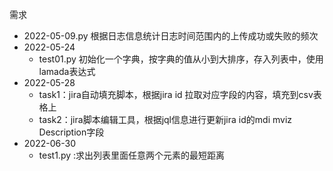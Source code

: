 需求
- 2022-05-09.py 根据日志信息统计日志时间范围内的上传成功或失败的频次
- 2022-05-24
    - test01.py 初始化一个字典，按字典的值从小到大排序，存入列表中，使用lamada表达式
- 2022-05-28
    - task1：jira自动填充脚本，根据jira id  拉取对应字段的内容，填充到csv表格上
    - task2：jira脚本编辑工具，根据jql信息进行更新jira id的mdi mviz Description字段
- 2022-06-30
    - test1.py :求出列表里面任意两个元素的最短距离